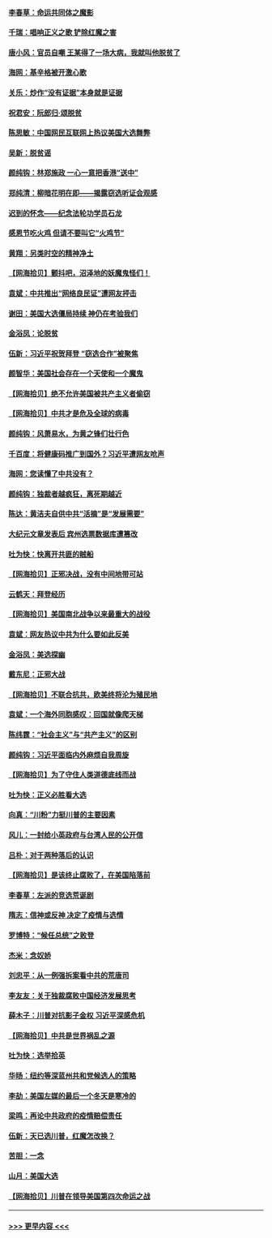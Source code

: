 #### [李春草：命运共同体之魔影](../pages/nsc993/n12585026.md?t=12010002) 
#### [千瑞：唱响正义之歌 铲除红魔之害](../pages/nsc993/n12585002.md?t=12010002) 
#### [唐小风：官员自嘲 王某得了一场大病，我就叫他脱贫了](../pages/nsc993/n12584981.md?t=12010002) 
#### [海网：基辛格被开激心歌](../pages/nsc993/n12584946.md?t=12010002) 
#### [关乐：炒作“没有证据”本身就是证据](../pages/nsc993/n12583146.md?t=12010002) 
#### [祝君安：阮郎归‧颂脱贫](../pages/nsc993/n12583119.md?t=12010002) 
#### [陈思敏：中国网民互联网上热议美国大选舞弊](../pages/nsc993/n12582845.md?t=12010002) 
#### [吴新：脱贫谣](../pages/nsc993/n12580839.md?t=12010002) 
#### [颜纯钩：林郑施政 一心一意把香港“送中”](../pages/nsc993/n12580805.md?t=12010002) 
#### [郑纯清：柳暗花明在即——揭露窃选听证会观感](../pages/nsc993/n12580795.md?t=12010002) 
#### [迟到的怀念——纪念法轮功学员石龙](../pages/nsc993/n12580245.md?t=12010002) 
#### [感恩节吃火鸡  但请不要叫它“火鸡节”](../pages/nsc993/n12580252.md?t=12010002) 
#### [黄翔：另类时空的精神净土](../pages/nsc993/n12578638.md?t=12010002) 
#### [【网海拾贝】颤抖吧，沼泽地的妖魔鬼怪们！](../pages/nsc993/n12578552.md?t=12010002) 
#### [袁斌：中共推出“网络良民证”遭网友抨击](../pages/nsc993/n12578511.md?t=12010002) 
#### [谢田：美国大选僵局持续 神仍在考验我们](../pages/nsc993/n12577432.md?t=12010002) 
#### [金浴凤：论脱贫](../pages/nsc993/n12576386.md?t=12010002) 
#### [伍新：习近平祝贺拜登 “窃选合作”被聚焦](../pages/nsc993/n12576358.md?t=12010002) 
#### [颜智华：美国社会存在一个天使和一个魔鬼](../pages/nsc993/n12574299.md?t=12010002) 
#### [【网海拾贝】绝不允许美国被共产主义者偷窃](../pages/nsc993/n12573396.md?t=12010002) 
#### [【网海拾贝】中共才是危及全球的病毒](../pages/nsc993/n12571204.md?t=12010002) 
#### [颜纯钩：风萧易水，为黄之锋们壮行色](../pages/nsc993/n12571487.md?t=12010002) 
#### [千百度：将健康码推广到国外？习近平遭网友呛声](../pages/nsc993/n12570808.md?t=12010002) 
#### [海网：您读懂了中共没有？](../pages/nsc993/n12570487.md?t=12010002) 
#### [颜纯钩：独裁者越疯狂，离死期越近](../pages/nsc993/n12569055.md?t=12010002) 
#### [陈达：黄洁夫自供中共“活摘”是“发展需要”](../pages/nsc993/n12568541.md?t=12010002) 
#### [大纪元文章发表后 宾州选票数据库遭篡改](../pages/nsc993/n12568105.md?t=12010002) 
#### [吐为快：快离开共匪的贼船](../pages/nsc993/n12568462.md?t=12010002) 
#### [【网海拾贝】正邪决战，没有中间地带可站](../pages/nsc993/n12568439.md?t=12010002) 
#### [云鹤天：拜登经历](../pages/nsc993/n12567294.md?t=12010002) 
#### [【网海拾贝】美国南北战争以来最重大的战役](../pages/nsc993/n12567247.md?t=12010002) 
#### [袁斌：网友热议中共为什么要如此反美](../pages/nsc993/n12567162.md?t=12010002) 
#### [金浴凤：美选探幽](../pages/nsc993/n12567147.md?t=12010002) 
#### [戴东尼：正邪大战](../pages/nsc993/n12567033.md?t=12010002) 
#### [【网海拾贝】不联合抗共，欧美终将沦为殖民地](../pages/nsc993/n12565068.md?t=12010002) 
#### [袁斌：一个海外同胞感叹：回国就像爬天梯](../pages/nsc993/n12564986.md?t=12010002) 
#### [陈纬霆：“社会主义”与“共产主义”的区别](../pages/nsc993/n12562417.md?t=12010002) 
#### [颜纯钩：习近平面临内外麻烦自我周旋](../pages/nsc993/n12563356.md?t=12010002) 
#### [【网海拾贝】为了守住人类道德底线而战](../pages/nsc993/n12562542.md?t=12010002) 
#### [吐为快：正义必胜看大选](../pages/nsc993/n12561967.md?t=12010002) 
#### [向真：“川粉”力挺川普的主要因素](../pages/nsc993/n12560774.md?t=12010002) 
#### [风儿：一封给小英政府与台湾人民的公开信](../pages/nsc993/n12560581.md?t=12010002) 
#### [吕朴：对于两种落后的认识](../pages/nsc993/n12560492.md?t=12010002) 
#### [【网海拾贝】是该终止腐败了，在美国陷落前](../pages/nsc993/n12559936.md?t=12010002) 
#### [李春草：左派的竞选荒诞剧](../pages/nsc993/n12558380.md?t=12010002) 
#### [隋志：信神或反神 决定了疫情与选情](../pages/nsc993/n12558255.md?t=12010002) 
#### [罗博特：“候任总统”之败登](../pages/nsc993/n12558189.md?t=12010002) 
#### [杰米：念奴娇](../pages/nsc993/n12558174.md?t=12010002) 
#### [刘忠平：从一例强拆案看中共的荒唐司](../pages/nsc993/n12558036.md?t=12010002) 
#### [李友友：关于独裁腐败中国经济发展思考](../pages/nsc993/n12558004.md?t=12010002) 
#### [薛木子：川普对抗影子金权 习近平深感危机](../pages/nsc993/n12557342.md?t=12010002) 
#### [【网海拾贝】中共是世界祸乱之源](../pages/nsc993/n12555353.md?t=12010002) 
#### [吐为快：选举拾英](../pages/nsc993/n12555041.md?t=12010002) 
#### [华旸：纽约等深蓝州共和党候选人的策略](../pages/nsc993/n12554309.md?t=12010002) 
#### [李劼：美国左媒的最后一个冬天是寒冷的](../pages/nsc993/n12552947.md?t=12010002) 
#### [梁鸣：再论中共政府的疫情赔偿责任](../pages/nsc993/n12553012.md?t=12010002) 
#### [伍新：天已选川普，红魔怎改换？](../pages/nsc993/n12552970.md?t=12010002) 
#### [苦胆：一念](../pages/nsc993/n12552957.md?t=12010002) 
#### [山月：美国大选](../pages/nsc993/n12552446.md?t=12010002) 
#### [【网海拾贝】川普在领导美国第四次命运之战](../pages/nsc993/n12551973.md?t=12010002) 

----
#### [ >>> 更早内容 <<< ](../indexes/nsc993-earlier.md)
